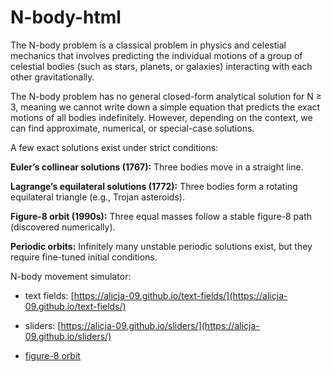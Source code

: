 # N-body-html
The N-body problem is a classical problem in physics and celestial mechanics that involves predicting the individual motions of a group of celestial bodies (such as stars, planets, or galaxies) interacting with each other gravitationally.

The N-body problem has no general closed-form analytical solution for N ≥ 3, meaning we cannot write down a simple equation that predicts the exact motions of all bodies indefinitely. However, depending on the context, we can find approximate, numerical, or special-case solutions.

A few exact solutions exist under strict conditions:

**Euler’s collinear solutions (1767):** Three bodies move in a straight line.

**Lagrange’s equilateral solutions (1772):** Three bodies form a rotating equilateral triangle (e.g., Trojan asteroids).

**Figure-8 orbit (1990s):** Three equal masses follow a stable figure-8 path (discovered numerically).

**Periodic orbits:** Infinitely many unstable periodic solutions exist, but they require fine-tuned initial conditions.

N-body movement simulator:
- text fields: [https://alicja-09.github.io/text-fields/](https://alicja-09.github.io/text-fields/)
  
- sliders: [https://alicja-09.github.io/sliders/](https://alicja-09.github.io/sliders/)

- [figure-8 orbit](https://github.com/alicja-09/N-body-html/blob/main/figure-8%20orbit.gif)
